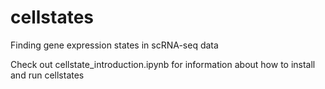 # cellstates
Finding gene expression states in scRNA-seq data

Check out cellstate_introduction.ipynb for information about how to install and run cellstates
